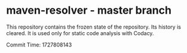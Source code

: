 # maven-resolver - master branch

This repository contains the frozen state of the repository.
Its history is cleared. It is used only for static code
analysis with Codacy.

Commit Time: 1727808143